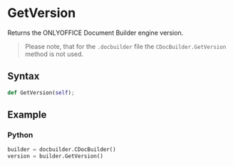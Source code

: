 # GetVersion

Returns the ONLYOFFICE Document Builder engine version.

> Please note, that for the `.docbuilder` file the `CDocBuilder.GetVersion` method is not used.

## Syntax

```py
def GetVersion(self);
```

## Example

### Python

``` py
builder = docbuilder.CDocBuilder()
version = builder.GetVersion()
```

